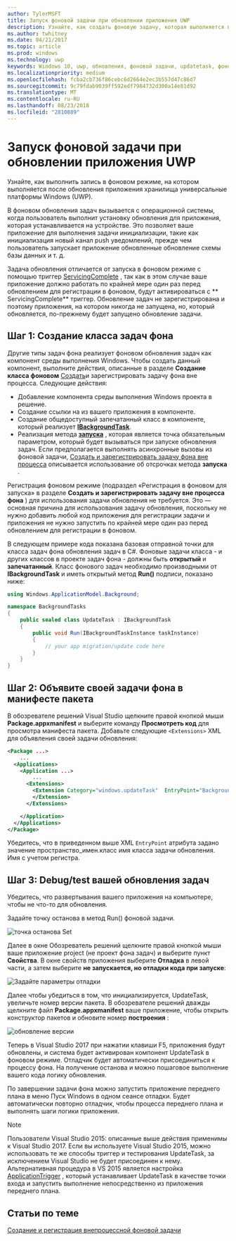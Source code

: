 ```yaml
---
author: TylerMSFT
title: Запуск фоновой задачи при обновлении приложения UWP
description: Узнайте, как создать фоновую задачу, которая выполняется при обновлении приложения магазина универсальной платформы Windows (UWP).
ms.author: twhitney
ms.date: 04/21/2017
ms.topic: article
ms.prod: windows
ms.technology: uwp
keywords: Windows 10, uwp, обновления, фоновой задачи, updatetask, фоновом режиме
ms.localizationpriority: medium
ms.openlocfilehash: fcba2cb736f86cebc6d2664e2ec3b557d47c86d7
ms.sourcegitcommit: 9c79fdab9039ff592edf7984732d300a14e81d92
ms.translationtype: MT
ms.contentlocale: ru-RU
ms.lasthandoff: 08/23/2018
ms.locfileid: "2810889"
---
```

# <a name="run-a-background-task-when-your-uwp-app-is-updated"></a>Запуск фоновой задачи при обновлении приложения UWP

Узнайте, как выполнить запись в фоновом режиме, на котором выполняется после обновления приложения хранилища универсальные платформы Windows (UWP).

В фоновом обновления задач вызывается с операционной системы, когда пользователь выполнит установку обновления для приложения, которая устанавливается на устройстве. Это позволяет ваше приложение для выполнения задачи инициализации, такие как инициализация новый канал push уведомлений, прежде чем пользователь запускает приложение обновленные обновление схемы базы данных и т. д.

Задача обновления отличается от запуска в фоновом режиме с помощью триггер [ServicingComplete](https://docs.microsoft.com/uwp/api/Windows.ApplicationModel.Background.SystemTriggerType) , так как в этом случае ваше приложение должно работать по крайней мере один раз перед обновлением для регистрации в фоновом, будут активироваться с ** ServicingComplete** триггер.  Обновление задач не зарегистрирована и поэтому приложения, на котором никогда не запущена, но, который обновляется, по-прежнему будет запущено обновление задачи.

## <a name="step-1-create-the-background-task-class"></a>Шаг 1: Создание класса задач фона

Другие типы задач фона реализует фоновом обновления задач как компонент среды выполнения Windows. Чтобы создать данный компонент, выполните действия, описанные в разделе **Создание класса фоновом** [Создать](https://docs.microsoft.com/windows/uwp/launch-resume/create-and-register-a-background-task)и зарегистрировать задачу фона вне процесса. Следующие действия:

- Добавление компонента среды выполнения Windows проекта в решение.
- Создание ссылки на из вашего приложения в компоненте.
- Создание общедоступный запечатанный класс в компоненте, который реализует [**IBackgroundTask**](https://msdn.microsoft.com/library/windows/apps/br224794).
- Реализация метода [**запуска**](https://msdn.microsoft.com/library/windows/apps/br224811) , которая является точка обязательным параметром, который будет вызываться при запуске обновления задач. Если предполагается выполнять асинхронные вызовы из фоновой задачи, [Создать и зарегистрировать задачу фона вне процесса](https://docs.microsoft.com/windows/uwp/launch-resume/create-and-register-a-background-task) описывается использование об отсрочках метода **запуска** .

Регистрация фоновом режиме (подраздел «Регистрация в фоновом для запуска» в разделе **Создать и зарегистрировать задачу вне процесса фона** ) для использования задачи обновления не требуется. Это — основная причина для использования задачу обновления, поскольку не нужно добавить любой код приложения для регистрации задачи и приложения не нужно запустить по крайней мере один раз перед обновлением для регистрации в фоновом.

В следующем примере кода показана базовая отправной точки для класса задач фона обновления задач в C#. Фоновые задачи класса - и других классов в проекте задач фона - должны быть **открытый** и **запечатанный**. Класс фонового задач необходимо производными от **IBackgroundTask** и иметь открытый метод **Run()** подписи, показано ниже:

```cs
using Windows.ApplicationModel.Background;

namespace BackgroundTasks
{
    public sealed class UpdateTask : IBackgroundTask
    {
        public void Run(IBackgroundTaskInstance taskInstance)
        {
            // your app migration/update code here
        }
    }
}
```

## <a name="step-2-declare-your-background-task-in-the-package-manifest"></a>Шаг 2: Объявите своей задачи фона в манифесте пакета

В обозревателе решений Visual Studio щелкните правой кнопкой мыши **Package.appxmanifest** и выберите команду **Просмотреть код** для просмотра манифеста пакета. Добавьте следующие `<Extensions>` XML для объявления своей задачи обновления:

```XML
<Package ...>
    ...
  <Applications>  
    <Application ...>  
        ...
      <Extensions>  
        <Extension Category="windows.updateTask"  EntryPoint="BackgroundTasks.UpdateTask">  
        </Extension>  
      </Extensions>

    </Application>  
  </Applications>  
</Package>
```

Убедитесь, что в приведенном выше XML `EntryPoint` атрибута задано значение пространство_имен.класс имя класса задачи обновления. Имя с учетом регистра.

## <a name="step-3-debugtest-your-update-task"></a>Шаг 3: Debug/test вашей обновления задач

Убедитесь, что развертывания вашего приложения на компьютере, чтобы не что-то для обновления.

Задайте точку останова в метод Run() фоновой задачи.

![точка останова Set](images/run-func-breakpoint.png)

Далее в окне Обозреватель решений щелкните правой кнопкой мыши ваше приложение project (не проект фона задач) и выберите пункт **Свойства**. В окне свойств приложения выберите **Отладка** в левой части, а затем выберите **не запускается, но отладки кода при запуске**:

![Задайте параметры отладки](images/do-not-launch-but-debug.png)

Далее чтобы убедиться в том, что инициализируется, UpdateTask, увеличьте номер версии пакета. В обозревателе решений дважды щелкните файл **Package.appxmanifest** ваше приложение, чтобы открыть конструктор пакетов и обновите номер **построения** :

![обновление версии](images/bump-version.png)

Теперь в Visual Studio 2017 при нажатии клавиши F5, приложения будут обновлены, и система будет активирован компонент UpdateTask в фоновом режиме. Отладчик будет автоматически присоединиться к процессу фона. На получение останова и можно пошаговое выполнение вашего кода логику обновления.

По завершении задачи фона можно запустить приложение переднего плана в меню Пуск Windows в одном сеансе отладки. Будет автоматически повторно отладчик, чтобы процесса переднего плана и выполнять шаги логики приложения.

> [!NOTE]
> Пользователи Visual Studio 2015: описанные выше действия применимы к Visual Studio 2017. Если вы используете Visual Studio 2015, можно использовать те же способы триггер и тестирования UpdateTask, за исключением Visual Studio не будет присоединен к нему. Альтернативная процедура в VS 2015 является настройка [ApplicationTrigger](https://docs.microsoft.com/windows/uwp/launch-resume/trigger-background-task-from-app) , который устанавливает UpdateTask в качестве точки входа и запустить выполнение непосредственно из приложения переднего плана.

## <a name="see-also"></a>Статьи по теме

[Создание и регистрация внепроцессной фоновой задачи](https://docs.microsoft.com/windows/uwp/launch-resume/create-and-register-a-background-task)
